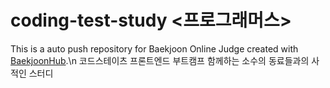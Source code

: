 # coding-test-study <프로그래머스>
This is a auto push repository for Baekjoon Online Judge created with [BaekjoonHub](https://github.com/BaekjoonHub/BaekjoonHub).\n
코드스테이츠 프론트엔드 부트캠프 함께하는 소수의 동료들과의 사적인 스터디
